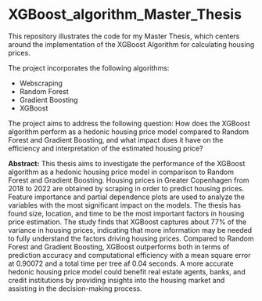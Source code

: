 # XGBoost_algorithm_Master_Thesis

This repository illustrates the code for my Master Thesis, which centers around the implementation of the XGBoost Algorithm for calculating housing prices.

The project incorporates the following algorithms:

- Webscraping 
- Random Forest
- Gradient Boosting
- XGBoost

The project aims to address the following question: How does the XGBoost algorithm perform as a hedonic housing price model compared to Random Forest and Gradient Boosting, and what impact does it have on the efficiency and interpretation of the estimated housing price?

**Abstract:** This thesis aims to investigate the performance of the XGBoost algorithm as a hedonic housing price model in comparison to Random Forest and Gradient Boosting. Housing prices in Greater Copenhagen from 2018 to 2022 are obtained by scraping in order to predict housing prices. Feature importance and partial dependence plots are used to analyze the variables with the most significant impact on the models. The thesis has found size, location, and time to be the most important factors in housing price estimation.
The study finds that XGBoost captures about 77% of the variance in housing prices, indicating that more information may be needed to fully understand the factors driving housing prices. Compared to Random Forest and Gradient Boosting, XGBoost outperforms both in terms of prediction accuracy and computational efficiency with a mean square error at 0.90072 and a total time per tree af 0.04 seconds. A more accurate hedonic housing price model could benefit real estate agents, banks, and credit institutions by providing insights into the housing market and assisting in the decision-making process.
